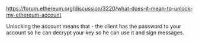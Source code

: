 https://forum.ethereum.org/discussion/3220/what-does-it-mean-to-unlock-my-ethereum-account

Unlocking the account means that  - the client has the password to your account so he can decrypt your key so he can use it and sign messages.

